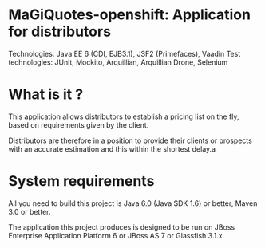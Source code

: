MaGiQuotes-openshift: Application for distributors
==================================================
Technologies: Java EE 6 (CDI, EJB3.1), JSF2 (Primefaces), Vaadin
Test technologies: JUnit, Mockito, Arquillian, Arquillian Drone, Selenium

What is it ?
============
This application allows distributors to establish a pricing list on the fly, based on
requirements given by the client.

Distributors are therefore in a position to provide their clients or prospects with an
accurate estimation and this within the shortest delay.a

System requirements
===================
All you need to build this project is Java 6.0 (Java SDK 1.6) or better, Maven 3.0 or better.

The application this project produces is designed to be run on JBoss Enterprise Application Platform 6 or JBoss AS 7 or Glassfish 3.1.x. 
